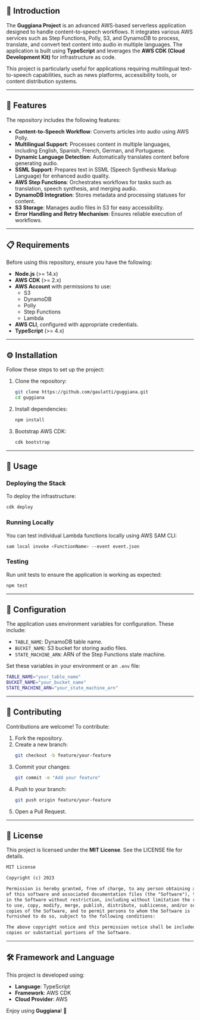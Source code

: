 ## 📝 Introduction
The **Guggiana Project** is an advanced AWS-based serverless application designed to handle content-to-speech workflows. It integrates various AWS services such as Step Functions, Polly, S3, and DynamoDB to process, translate, and convert text content into audio in multiple languages. The application is built using **TypeScript** and leverages the **AWS CDK (Cloud Development Kit)** for infrastructure as code.

This project is particularly useful for applications requiring multilingual text-to-speech capabilities, such as news platforms, accessibility tools, or content distribution systems.

---

## 🌟 Features
The repository includes the following features:
- **Content-to-Speech Workflow**: Converts articles into audio using AWS Polly.
- **Multilingual Support**: Processes content in multiple languages, including English, Spanish, French, German, and Portuguese.
- **Dynamic Language Detection**: Automatically translates content before generating audio.
- **SSML Support**: Prepares text in SSML (Speech Synthesis Markup Language) for enhanced audio quality.
- **AWS Step Functions**: Orchestrates workflows for tasks such as translation, speech synthesis, and merging audio.
- **DynamoDB Integration**: Stores metadata and processing statuses for content.
- **S3 Storage**: Manages audio files in S3 for easy accessibility.
- **Error Handling and Retry Mechanism**: Ensures reliable execution of workflows.

---

## 📋 Requirements
Before using this repository, ensure you have the following:
- **Node.js** (>= 14.x)
- **AWS CDK** (>= 2.x)
- **AWS Account** with permissions to use:
  - S3
  - DynamoDB
  - Polly
  - Step Functions
  - Lambda
- **AWS CLI**, configured with appropriate credentials.
- **TypeScript** (>= 4.x)

---

## ⚙️ Installation
Follow these steps to set up the project:
1. Clone the repository:
   ```bash
   git clone https://github.com/gaulatti/guggiana.git
   cd guggiana
   ```
2. Install dependencies:
   ```bash
   npm install
   ```
3. Bootstrap AWS CDK:
   ```bash
   cdk bootstrap
   ```

---

## 🚀 Usage
### Deploying the Stack
To deploy the infrastructure:
```bash
cdk deploy
```

### Running Locally
You can test individual Lambda functions locally using AWS SAM CLI:
```bash
sam local invoke <FunctionName> --event event.json
```

### Testing
Run unit tests to ensure the application is working as expected:
```bash
npm test
```

---

## 🔧 Configuration
The application uses environment variables for configuration. These include:
- `TABLE_NAME`: DynamoDB table name.
- `BUCKET_NAME`: S3 bucket for storing audio files.
- `STATE_MACHINE_ARN`: ARN of the Step Functions state machine.

Set these variables in your environment or an `.env` file:
```bash
TABLE_NAME="your_table_name"
BUCKET_NAME="your_bucket_name"
STATE_MACHINE_ARN="your_state_machine_arn"
```

---

## 🤝 Contributing
Contributions are welcome! To contribute:
1. Fork the repository.
2. Create a new branch:
   ```bash
   git checkout -b feature/your-feature
   ```
3. Commit your changes:
   ```bash
   git commit -m "Add your feature"
   ```
4. Push to your branch:
   ```bash
   git push origin feature/your-feature
   ```
5. Open a Pull Request.

---

## 📜 License
This project is licensed under the **MIT License**. See the LICENSE file for details.

```markdown
MIT License

Copyright (c) 2023

Permission is hereby granted, free of charge, to any person obtaining a copy
of this software and associated documentation files (the "Software"), to deal
in the Software without restriction, including without limitation the rights
to use, copy, modify, merge, publish, distribute, sublicense, and/or sell
copies of the Software, and to permit persons to whom the Software is
furnished to do so, subject to the following conditions:

The above copyright notice and this permission notice shall be included in all
copies or substantial portions of the Software.
```

---

## 🛠️ Framework and Language
This project is developed using:
- **Language**: TypeScript
- **Framework**: AWS CDK
- **Cloud Provider**: AWS

Enjoy using **Guggiana**! 🚀
